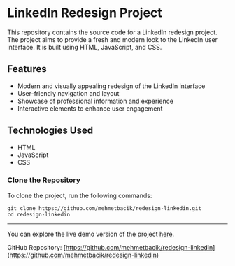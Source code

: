 # LinkedIn Redesign Project

This repository contains the source code for a LinkedIn redesign project. The project aims to provide a fresh and modern look to the LinkedIn user interface. It is built using HTML, JavaScript, and CSS.

## Features

- Modern and visually appealing redesign of the LinkedIn interface
- User-friendly navigation and layout
- Showcase of professional information and experience
- Interactive elements to enhance user engagement

## Technologies Used

- HTML
- JavaScript
- CSS

### Clone the Repository

To clone the project, run the following commands:

```
git clone https://github.com/mehmetbacik/redesign-linkedin.git
cd redesign-linkedin
```

---

You can explore the live demo version of the project [here](https://redesign-linkedin.vercel.app/).

GitHub Repository: [https://github.com/mehmetbacik/redesign-linkedin](https://github.com/mehmetbacik/redesign-linkedin)